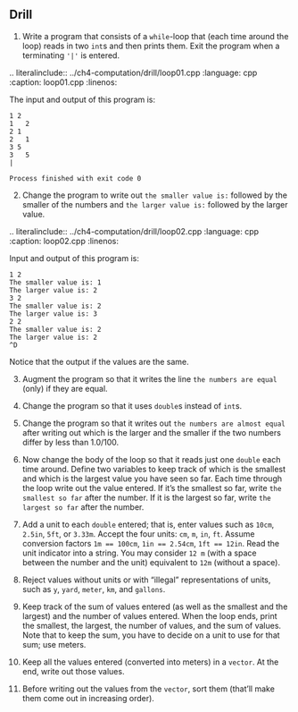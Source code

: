 ## Drill

1. Write a program that consists of a `while`-loop that (each time around the loop) reads in two `int`s and then prints them. 
Exit the program when a terminating `'|'` is entered.

.. literalinclude:: ../ch4-computation/drill/loop01.cpp
   :language: cpp
   :caption: loop01.cpp
   :linenos:
   
The input and output of this program is:

```
1 2
1	2
2 1
2	1
3 5
3	5
|

Process finished with exit code 0
```

2. Change the program to write out `the smaller value is:` followed by the smaller of the numbers 
and `the larger value is:` followed by the larger value.

.. literalinclude:: ../ch4-computation/drill/loop02.cpp
   :language: cpp
   :caption: loop02.cpp
   :linenos:

Input and output of this program is:

```
1 2
The smaller value is: 1
The larger value is: 2
3 2
The smaller value is: 2
The larger value is: 3
2 2
The smaller value is: 2
The larger value is: 2
^D
```

Notice that the output if the values are the same.

3. Augment the program so that it writes the line `the numbers are equal` (only) if they are equal.


4. Change the program so that it uses `double`s instead of `int`s.


5. Change the program so that it writes out `the numbers are almost equal` 
after writing out which is the larger and the smaller if the two numbers differ by less than 1.0/100.


6. Now change the body of the loop so that it reads just one `double` each time around. 
Define two variables to keep track of which is the smallest and which is the largest value you have seen so far. 
Each time through the loop write out the value entered. 
If it’s the smallest so far, write `the smallest so far` after the number. 
If it is the largest so far, write `the largest so far` after the number.


7. Add a unit to each `double` entered; that is, enter values such as `10cm`, `2.5in`, `5ft`, or `3.33m`. 
Accept the four units: `cm`, `m`, `in`, `ft`. Assume conversion factors `1m == 100cm`, `1in == 2.54cm`, `1ft == 12in`. 
Read the unit indicator into a string. 
You may consider `12 m` (with a space between the number and the unit) equivalent to `12m` (without a space).

8. Reject values without units or with “illegal” representations of units, such as `y`, `yard`, `meter`, `km`, and `gallons`.


9. Keep track of the sum of values entered (as well as the smallest and the largest) and the number of values entered. 
When the loop ends, print the smallest, the largest, the number of values, and the sum of values. 
Note that to keep the sum, you have to decide on a unit to use for that sum; use meters.


10. Keep all the values entered (converted into meters) in a `vector`. At the end, write out those values.


11. Before writing out the values from the `vector`, sort them (that’ll make them come out in increasing order).
